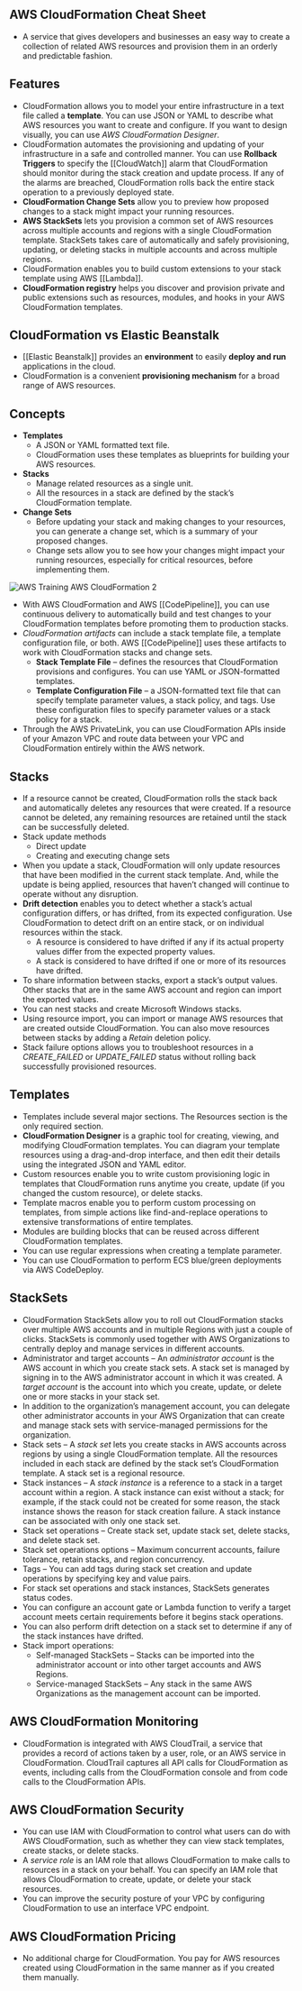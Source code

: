 ## AWS CloudFormation Cheat Sheet

- A service that gives developers and businesses an easy way to create a collection of related AWS resources and provision them in an orderly and predictable fashion.
## **Features**

- CloudFormation allows you to model your entire infrastructure in a text file called a **template**. You can use JSON or YAML to describe what AWS resources you want to create and configure. If you want to design visually, you can use _AWS CloudFormation Designer_.
- CloudFormation automates the provisioning and updating of your infrastructure in a safe and controlled manner. You can use **Rollback Triggers** to specify the [[CloudWatch]] alarm that CloudFormation should monitor during the stack creation and update process. If any of the alarms are breached, CloudFormation rolls back the entire stack operation to a previously deployed state.
- **CloudFormation Change Sets** allow you to preview how proposed changes to a stack might impact your running resources.
- **AWS StackSets** lets you provision a common set of AWS resources across multiple accounts and regions with a single CloudFormation template. StackSets takes care of automatically and safely provisioning, updating, or deleting stacks in multiple accounts and across multiple regions.
- CloudFormation enables you to build custom extensions to your stack template using AWS [[Lambda]].
- **CloudFormation registry** helps you discover and provision private and public extensions such as resources, modules, and hooks in your AWS CloudFormation templates.

## **CloudFormation vs Elastic Beanstalk**

- [[Elastic Beanstalk]] provides an **environment** to easily **deploy and run** applications in the cloud.
- CloudFormation is a convenient **provisioning mechanism** for a broad range of AWS resources.
## **Concepts**

- **Templates**
    - A JSON or YAML formatted text file.
    - CloudFormation uses these templates as blueprints for building your AWS resources.
- **Stacks**
    - Manage related resources as a single unit.
    - All the resources in a stack are defined by the stack’s CloudFormation template.
- **Change Sets**
    - Before updating your stack and making changes to your resources, you can generate a change set, which is a summary of your proposed changes.
    - Change sets allow you to see how your changes might impact your running resources, especially for critical resources, before implementing them.

![AWS Training AWS CloudFormation 2](https://td-mainsite-cdn.tutorialsdojo.com/wp-content/uploads/2018/12/AWS-Training-AWS-CloudFormation-2.jpg)

- With AWS CloudFormation and AWS [[CodePipeline]], you can use continuous delivery to automatically build and test changes to your CloudFormation templates before promoting them to production stacks.
- _CloudFormation artifacts_ can include a stack template file, a template configuration file, or both. AWS [[CodePipeline]] uses these artifacts to work with CloudFormation stacks and change sets.
    - **Stack Template File** – defines the resources that CloudFormation provisions and configures. You can use YAML or JSON-formatted templates.
    - **Template Configuration File** – a JSON-formatted text file that can specify template parameter values, a stack policy, and tags. Use these configuration files to specify parameter values or a stack policy for a stack.
- Through the AWS PrivateLink, you can use CloudFormation APIs inside of your Amazon VPC and route data between your VPC and CloudFormation entirely within the AWS network.

## **Stacks**

- If a resource cannot be created, CloudFormation rolls the stack back and automatically deletes any resources that were created. If a resource cannot be deleted, any remaining resources are retained until the stack can be successfully deleted.
- Stack update methods
    - Direct update
    - Creating and executing change sets
- When you update a stack, CloudFormation will only update resources that have been modified in the current stack template. And, while the update is being applied, resources that haven’t changed will continue to operate without any disruption.
- **Drift detection** enables you to detect whether a stack’s actual configuration differs, or has drifted, from its expected configuration. Use CloudFormation to detect drift on an entire stack, or on individual resources within the stack.
    - A resource is considered to have drifted if any if its actual property values differ from the expected property values.
    - A stack is considered to have drifted if one or more of its resources have drifted.
- To share information between stacks, export a stack’s output values. Other stacks that are in the same AWS account and region can import the exported values.
- You can nest stacks and create Microsoft Windows stacks.
- Using resource import, you can import or manage AWS resources that are created outside CloudFormation. You can also move resources between stacks by adding a _Retain_ deletion policy.
- Stack failure options allows you to troubleshoot resources in a _CREATE_FAILED_ or _UPDATE_FAILED_ status without rolling back successfully provisioned resources.

## **Templates**

- Templates include several major sections. The Resources section is the only required section.
- **CloudFormation Designer** is a graphic tool for creating, viewing, and modifying CloudFormation templates. You can diagram your template resources using a drag-and-drop interface, and then edit their details using the integrated JSON and YAML editor.
- Custom resources enable you to write custom provisioning logic in templates that CloudFormation runs anytime you create, update (if you changed the custom resource), or delete stacks.
- Template macros enable you to perform custom processing on templates, from simple actions like find-and-replace operations to extensive transformations of entire templates.
- Modules are building blocks that can be reused across different CloudFormation templates.
- You can use regular expressions when creating a template parameter.
- You can use CloudFormation to perform ECS blue/green deployments via AWS CodeDeploy.

## **StackSets**

- CloudFormation StackSets allow you to roll out CloudFormation stacks over multiple AWS accounts and in multiple Regions with just a couple of clicks. StackSets is commonly used together with AWS Organizations to centrally deploy and manage services in different accounts.
- Administrator and target accounts – An _administrator account_ is the AWS account in which you create stack sets. A stack set is managed by signing in to the AWS administrator account in which it was created. A _target account_ is the account into which you create, update, or delete one or more stacks in your stack set.
- In addition to the organization’s management account, you can delegate other administrator accounts in your AWS Organization that can create and manage stack sets with service-managed permissions for the organization.
- Stack sets – A _stack set_ lets you create stacks in AWS accounts across regions by using a single CloudFormation template. All the resources included in each stack are defined by the stack set’s CloudFormation template. A stack set is a regional resource.
- Stack instances – A _stack instance_ is a reference to a stack in a target account within a region. A stack instance can exist without a stack; for example, if the stack could not be created for some reason, the stack instance shows the reason for stack creation failure. A stack instance can be associated with only one stack set.
- Stack set operations – Create stack set, update stack set, delete stacks, and delete stack set.
- Stack set operations options – Maximum concurrent accounts, failure tolerance, retain stacks, and region concurrency.
- Tags – You can add tags during stack set creation and update operations by specifying key and value pairs.
- For stack set operations and stack instances, StackSets generates status codes.
- You can configure an account gate or Lambda function to verify a target account meets certain requirements before it begins stack operations.
- You can also perform drift detection on a stack set to determine if any of the stack instances have drifted.
- Stack import operations:
    - Self-managed StackSets – Stacks can be imported into the administrator account or into other target accounts and AWS Regions.
    - Service-managed StackSets – Any stack in the same AWS Organizations as the management account can be imported.

## **AWS CloudFormation Monitoring**

- CloudFormation is integrated with AWS CloudTrail, a service that provides a record of actions taken by a user, role, or an AWS service in CloudFormation. CloudTrail captures all API calls for CloudFormation as events, including calls from the CloudFormation console and from code calls to the CloudFormation APIs.

## **AWS CloudFormation Security**

- You can use IAM with CloudFormation to control what users can do with AWS CloudFormation, such as whether they can view stack templates, create stacks, or delete stacks.
- A _service role_ is an IAM role that allows CloudFormation to make calls to resources in a stack on your behalf. You can specify an IAM role that allows CloudFormation to create, update, or delete your stack resources.
- You can improve the security posture of your VPC by configuring CloudFormation to use an interface VPC endpoint.

## **AWS CloudFormation Pricing**

- No additional charge for CloudFormation. You pay for AWS resources created using CloudFormation in the same manner as if you created them manually.